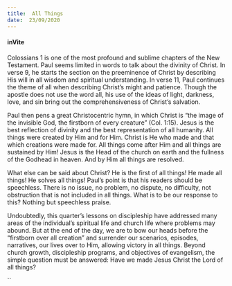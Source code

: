 ```yaml
---
title:  All Things
date:  23/09/2020
---
```


#### inVite

Colossians 1 is one of the most profound and sublime chapters of the New Testament. Paul seems limited in words to talk about the divinity of Christ. In verse 9, he starts the section on the preeminence of Christ by describing His will in all wisdom and spiritual understanding. In verse 11, Paul continues the theme of all when describing Christ’s might and patience. Though the apostle does not use the word all, his use of the ideas of light, darkness, love, and sin bring out the comprehensiveness of Christ’s salvation.

Paul then pens a great Christocentric hymn, in which Christ is “the image of the invisible God, the firstborn of every creature” (Col. 1:15). Jesus is the best reflection of divinity and the best representation of all humanity. All things were created by Him and for Him. Christ is He who made and that which creations were made for. All things come after Him and all things are sustained by Him! Jesus is the Head of the church on earth and the fullness of the Godhead in heaven. And by Him all things are resolved.

What else can be said about Christ? He is the first of all things! He made all things! He solves all things! Paul’s point is that his readers should be speechless. There is no issue, no problem, no dispute, no difficulty, not obstruction that is not included in all things. What is to be our response to this? Nothing but speechless praise.

Undoubtedly, this quarter’s lessons on discipleship have addressed many areas of the individual’s spiritual life and church life where problems may abound. But at the end of the day, we are to bow our heads before the “firstborn over all creation” and surrender our scenarios, episodes, narratives, our lives over to Him, allowing victory in all things. Beyond church growth, discipleship programs, and objectives of evangelism, the simple question must be answered: Have we made Jesus Christ the Lord of all things?

``